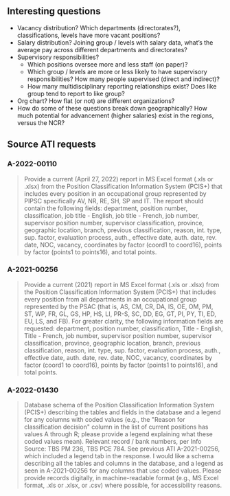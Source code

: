 ## Interesting questions

- Vacancy distribution? Which departments (directorates?), classifications, levels have more vacant positions?
- Salary distribution? Joining group / levels with salary data, what’s the average pay across different departments and directorates?
- Supervisory responsibilities?
  - Which positions oversee more and less staff (on paper)?
  - Which group / levels are more or less likely to have supervisory responsibilities? How many people supervised (direct and indirect)?
  - How many multidisciplinary reporting relationships exist? Does like group tend to report to like group?
- Org chart? How flat (or not) are different organizations?
- How do some of these questions break down geographically? How much potential for advancement (higher salaries) exist in the regions, versus the NCR?

## Source ATI requests

### A-2022-00110

> Provide a current (April 27, 2022) report in MS Excel format (.xls or .xlsx) from the Position Classification Information System (PCIS+) that includes every position in an occupational group represented by PIPSC specifically AV, NR, RE, SH, SP and IT. The report should contain the following fields: department, position number, classification, job title - English, job title - French, job number, supervisor position number, supervisor classification, province, geographic location, branch, previous classification, reason, int. type, sup. factor, evaluation process, auth., effective date, auth. date, rev. date, NOC, vacancy, coordinates by factor (coord1 to coord16), points by factor (points1 to points16), and total points.

### A-2021-00256

> Provide a current (2021) report in MS Excel format (.xls or .xlsx) from the Position Classification Information System (PCIS+) that includes every position from all departments in an occupational group represented by the PSAC (that is, AS, CM, CR, DA, IS, OE, OM, PM, ST, WP, FR, GL, GS, HP, HS, LI, PR-S, SC, DD, EG, GT, PI, PY, TI, ED, EU, LS, and FB). For greater clarity, the following information fields are requested: department, position number, classification, Title - English, Title - French, job number, supervisor position number, supervisor classification, province, geographic location, branch, previous classification, reason, int. type, sup. factor, evaluation process, auth., effective date, auth. date, rev. date, NOC, vacancy, coordinates by factor (coord1 to coord16), points by factor (points1 to points16), and total points.

### A-2022-01430

> Database schema of the Position Classification Information System (PCIS+) describing the tables and fields in the database and a legend for any columns with coded values (e.g., the "Reason for classification decision" column in the list of current positions has values A through R; please provide a legend explaining what these coded values mean). Relevant record / bank numbers, per Info Source: TBS PM 236, TBS PCE 784. See previous ATI A-2021-00256, which included a legend tab in the response. I would like a schema describing all the tables and columns in the database, and a legend as seen in A-2021-00256 for any columns that use coded values. Please provide records digitally, in machine-readable format (e.g., MS Excel format, .xls or .xlsx, or .csv) where possible, for accessibility reasons.
